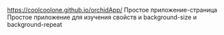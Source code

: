 https://coolcoolone.github.io/orchidApp/ Простое приложение-страница
Простое приложение для изучения свойств и background-size и background-repeat
